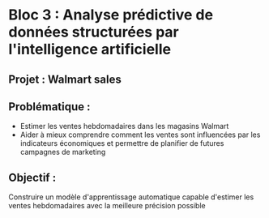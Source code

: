 # Bloc 3 : Analyse prédictive de données structurées par l'intelligence artificielle

## Projet : Walmart sales

## Problématique :
* Estimer les ventes hebdomadaires dans les magasins Walmart
* Aider à mieux comprendre comment les ventes sont influencées par les indicateurs économiques et permettre de planifier de futures campagnes de marketing

## Objectif :
Construire un modèle d'apprentissage automatique capable d'estimer les ventes hebdomadaires avec la meilleure précision possible 
